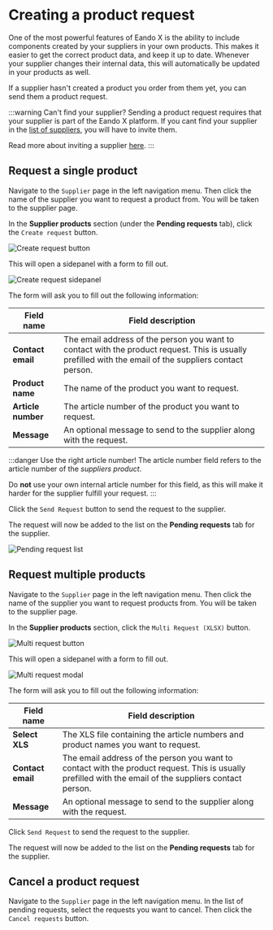 # Creating a product request

One of the most powerful features of Eando X is the ability to include components created by your suppliers in your own products. This makes it easier to get the correct product data, and keep it up to date. Whenever your supplier changes their internal data, this will automatically be updated in your products as well.

If a supplier hasn't created a product you order from them yet, you can send them a product request.

:::warning Can't find your supplier?
Sending a product request requires that your supplier is part of the Eando X platform. If you cant find your supplier in the [list of suppliers](/documentation/supplier/adding-a-supplier), you will have to invite them.

Read more about inviting a supplier [here](/documentation/supplier/inviting-a-supplier).
:::

## Request a single product

Navigate to the `Supplier` page in the left navigation menu. Then click the name of the supplier you want to request a product from. You will be taken to the supplier page.

In the **Supplier products** section (under the **Pending requests** tab), click the `Create request` button.

![Create request button](/images/supplier/create-request-button.jpg)

This will open a sidepanel with a form to fill out.

![Create request sidepanel](/images/supplier/request-form.jpg)

The form will ask you to fill out the following information:

| Field name         | Field description                                                                                                                                                      |
| ------------------ | ---------------------------------------------------------------------------------------------------------------------------------------------------------------------- |
| **Contact email**  | The email address of the person you want to contact with the product request. This is usually prefilled with the email of the suppliers contact person. |
| **Product name**   | The name of the product you want to request.                                                                                                                           |
| **Article number** | The article number of the product you want to request.                                                                                                                 |
| **Message**        | An optional message to send to the supplier along with the request.                                                                                                    |

:::danger Use the right article number!
The article number field refers to the article number of the _suppliers product_.

Do **not** use your own internal article number for this field, as this will make it harder for the supplier fulfill your request.
:::

Click the `Send Request` button to send the request to the supplier.

The request will now be added to the list on the **Pending requests** tab for the supplier.

![Pending request list](/images/supplier/sent-request.jpg)

## Request multiple products

Navigate to the `Supplier` page in the left navigation menu. Then click the name of the supplier you want to request products from. You will be taken to the supplier page.

In the **Supplier products** section, click the `Multi Request (XLSX)` button.

![Multi request button](/images/supplier/multi-request-button.jpg)

This will open a sidepanel with a form to fill out.

![Multi request modal](/images/supplier/multi-request-form.jpg)

The form will ask you to fill out the following information:

| Field name        | Field description                                                                                             |
| ----------------- | ------------------------------------------------------------------------------------------------------------- |
| **Select XLS**    | The XLS file containing the article numbers and product names you want to request. <!--FIXME: example file--> |
| **Contact email** | The email address of the person you want to contact with the product request. This is usually prefilled with the email of the suppliers contact person.                                  |
| **Message**       | An optional message to send to the supplier along with the request.                                           |

Click `Send Request` to send the request to the supplier.

The request will now be added to the list on the **Pending requests** tab for the supplier.

## Cancel a product request

Navigate to the `Supplier` page in the left navigation menu. In the list of pending requests, select the requests you want to cancel. Then click the `Cancel requests` button.
